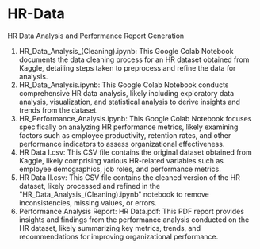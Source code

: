 # HR-Data
HR Data Analysis and Performance Report Generation
1. HR_Data_Analysis_(Cleaning).ipynb: This Google Colab Notebook documents the data cleaning process for an HR dataset obtained from Kaggle, detailing steps taken to preprocess and refine the data for analysis.
2. HR_Data_Analysis.ipynb: This Google Colab Notebook conducts comprehensive HR data analysis, likely including exploratory data analysis, visualization, and statistical analysis to derive insights and trends from the dataset.
3. HR_Performance_Analysis.ipynb: This Google Colab Notebook focuses specifically on analyzing HR performance metrics, likely examining factors such as employee productivity, retention rates, and other performance indicators to assess organizational effectiveness.
4. HR Data I.csv: This CSV file contains the original dataset obtained from Kaggle, likely comprising various HR-related variables such as employee demographics, job roles, and performance metrics.
5. HR Data II.csv: This CSV file contains the cleaned version of the HR dataset, likely processed and refined in the "HR_Data_Analysis_(Cleaning).ipynb" notebook to remove inconsistencies, missing values, or errors.
6. Performance Analysis Report: HR Data.pdf: This PDF report provides insights and findings from the performance analysis conducted on the HR dataset, likely summarizing key metrics, trends, and recommendations for improving organizational performance.
